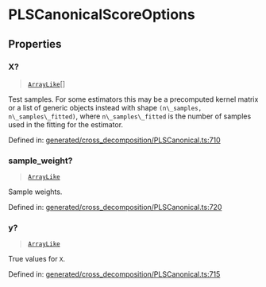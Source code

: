 # PLSCanonicalScoreOptions

## Properties

### X?

> [`ArrayLike`](../types/ArrayLike.md)[]

Test samples. For some estimators this may be a precomputed kernel matrix or a list of generic objects instead with shape `(n\_samples, n\_samples\_fitted)`, where `n\_samples\_fitted` is the number of samples used in the fitting for the estimator.

Defined in:  [generated/cross\_decomposition/PLSCanonical.ts:710](https://github.com/transitive-bullshit/scikit-learn-ts/blob/92ab806/packages/sklearn/src/generated/cross_decomposition/PLSCanonical.ts#L710)

### sample\_weight?

> [`ArrayLike`](../types/ArrayLike.md)

Sample weights.

Defined in:  [generated/cross\_decomposition/PLSCanonical.ts:720](https://github.com/transitive-bullshit/scikit-learn-ts/blob/92ab806/packages/sklearn/src/generated/cross_decomposition/PLSCanonical.ts#L720)

### y?

> [`ArrayLike`](../types/ArrayLike.md)

True values for `X`.

Defined in:  [generated/cross\_decomposition/PLSCanonical.ts:715](https://github.com/transitive-bullshit/scikit-learn-ts/blob/92ab806/packages/sklearn/src/generated/cross_decomposition/PLSCanonical.ts#L715)
